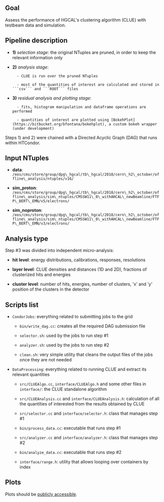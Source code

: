 Goal
-----------------

Assess the performance of HGCAL's clustering algorithm (CLUE) with testbeam data and simulation. 

Pipeline description
-----------------

- **1)** *selection stage*: the original NTuples are pruned, in order to keep the relevant information only

- **2)** *analysis stage*:

        - CLUE is run over the pruned NTuples
	
        - most of the quantities of interest are calculated and stored in ```csv``` and ```ROOT``` files

- **3)** *residual analysis and plotting stage*:

        - fits, histogram manipulation and dataframe operations are performed
	
        - quantities of interest are plotted using [BokehPlot](https://bitbucket.org/bfontana/bokehplot), a custom bokeh wrapper (under development)


Steps 1) and 2) were chained with a Directed Acyclic Graph (DAG) that runs within HTCondor.

Input NTuples
------------------

- **data**: ```/eos/cms/store/group/dpg\_hgcal/tb\_hgcal/2018/cern\_h2\_october/offline\_analysis/ntuples/v16/``` 

- **sim_proton**: ```/eos/cms/store/group/dpg\_hgcal/tb\_hgcal/2018/cern\_h2\_october/offline\_analysis/sim\_ntuples/CMSSW11\_0\_withAHCAL\_newBeamline/FTFP\_BERT\_EMN/v5/electrons/```

- **sim_noproton**: ```/eos/cms/store/group/dpg\_hgcal/tb\_hgcal/2018/cern\_h2\_october/offline\_analysis/sim\_ntuples/CMSSW11\_0\_withAHCAL\_newBeamline/FTFP\_BERT\_EMN/v3/electrons/```
	
Analysis type
------------------
Step #3 was divided into independent micro-analysis:

- **hit level**: energy distributions, calibrations, responses, resolutions

- **layer level**: CLUE densities and distances (1D and 2D), fractions of clusterized hits and energies 

- **cluster level**: number of hits, energies, number of clusters, 'x' and 'y' position of the clusters in the detector

Scripts list
------------------

- ```CondorJobs```: everything related to submitting jobs to the grid

    - ```bin/write_dag.cc```: creates all the required DAG submission file

    - ```selector.sh```: used by the jobs to run step #1

    - ```analyzer.sh```: used by the jobs to run step #2

    - ```clean.sh```: very simple utility that cleans the output files of the jobs once they are not needed

- ```DataProcessing```: everything related to running CLUE and extract its relevant quantities

    - ```src/CLUEAlgo.cc```, ```interface/CLUEAlgo.h``` and some other files in ```interface/```: the CLUE standalone algorithm

    - ```src/CLUEAnalysis.cc``` and ```interface/CLUEAnalysis.h```: calculation of all the quantities of interested from the results obtained by CLUE

    - ```src/selector.cc``` and ```interface/selector.h```: class that manages step #1

    - ```bin/process_data.cc```: executable that runs step #1

    - ```src/analyzer.cc``` and ```interface/analyzer.h```: class that manages step #2

    - ```bin/analyze_data.cc```: executable that runs step #2

    - ```interface/range.h```: utility that allows looping over containers by index
    
Plots
-----------------
Plots should be [publicly accessible](https://bfontana.web.cern.ch/bfontana/TestBeamReconstruction/).